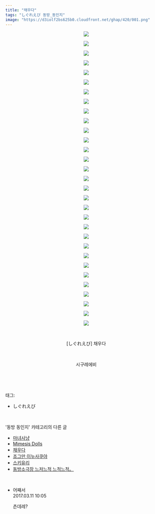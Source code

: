 ```yaml
---
title: "채우다"
tags: "しぐれえび 동방_동인지"
image: "https://d3iolf2bs625b0.cloudfront.net/ghap/420/001.png"
---
```

<div class="article">
<p style="text-align: center; clear: none; float: none;"><img src="{{ site.imgserver3 }}/ghap/420/001.png"/></p>
<p style="text-align: center; clear: none; float: none;"><img src="{{ site.imgserver3 }}/ghap/420/002.png"/></p>
<p style="text-align: center; clear: none; float: none;"><img src="{{ site.imgserver3 }}/ghap/420/003.png"/></p>
<p style="text-align: center; clear: none; float: none;"><img src="{{ site.imgserver3 }}/ghap/420/004.png"/></p>
<p style="text-align: center; clear: none; float: none;"><img src="{{ site.imgserver3 }}/ghap/420/005.png"/></p>
<p style="text-align: center; clear: none; float: none;"><img src="{{ site.imgserver3 }}/ghap/420/006.png"/></p>
<p style="text-align: center; clear: none; float: none;"><img src="{{ site.imgserver3 }}/ghap/420/007.png"/></p>
<p style="text-align: center; clear: none; float: none;"><img src="{{ site.imgserver3 }}/ghap/420/008.png"/></p>
<p style="text-align: center; clear: none; float: none;"><img src="{{ site.imgserver3 }}/ghap/420/009.png"/></p>
<p style="text-align: center; clear: none; float: none;"><img src="{{ site.imgserver3 }}/ghap/420/010.png"/></p>
<p style="text-align: center; clear: none; float: none;"><img src="{{ site.imgserver3 }}/ghap/420/011.png"/></p>
<p style="text-align: center; clear: none; float: none;"><img src="{{ site.imgserver3 }}/ghap/420/012.png"/></p>
<p style="text-align: center; clear: none; float: none;"><img src="{{ site.imgserver3 }}/ghap/420/013.png"/></p>
<p style="text-align: center; clear: none; float: none;"><img src="{{ site.imgserver3 }}/ghap/420/014.png"/></p>
<p style="text-align: center; clear: none; float: none;"><img src="{{ site.imgserver3 }}/ghap/420/015.png"/></p>
<p style="text-align: center; clear: none; float: none;"><img src="{{ site.imgserver3 }}/ghap/420/016.png"/></p>
<p style="text-align: center; clear: none; float: none;"><img src="{{ site.imgserver3 }}/ghap/420/017.png"/></p>
<p style="text-align: center; clear: none; float: none;"><img src="{{ site.imgserver3 }}/ghap/420/018.png"/></p>
<p style="text-align: center; clear: none; float: none;"><img src="{{ site.imgserver3 }}/ghap/420/019.png"/></p>
<p style="text-align: center; clear: none; float: none;"><img src="{{ site.imgserver3 }}/ghap/420/020.png"/></p>
<p style="text-align: center; clear: none; float: none;"><img src="{{ site.imgserver3 }}/ghap/420/021.png"/></p>
<p style="text-align: center; clear: none; float: none;"><img src="{{ site.imgserver3 }}/ghap/420/022.png"/></p>
<p style="text-align: center; clear: none; float: none;"><img src="{{ site.imgserver3 }}/ghap/420/023.png"/></p>
<p style="text-align: center; clear: none; float: none;"><img src="{{ site.imgserver3 }}/ghap/420/024.png"/></p>
<p style="text-align: center; clear: none; float: none;"><img src="{{ site.imgserver3 }}/ghap/420/025.png"/></p>
<p style="text-align: center; clear: none; float: none;"><img src="{{ site.imgserver3 }}/ghap/420/026.png"/></p>
<p style="text-align: center; clear: none; float: none;"><img src="{{ site.imgserver3 }}/ghap/420/027.png"/></p>
<p style="text-align: center; clear: none; float: none;"><img src="{{ site.imgserver3 }}/ghap/420/028.png"/></p>
<p style="text-align: center; clear: none; float: none;"><img src="{{ site.imgserver3 }}/ghap/420/029.png"/></p>
<p style="text-align: center; clear: none; float: none;"><img src="{{ site.imgserver3 }}/ghap/420/030.png"/></p>
<p style="text-align: center; clear: none; float: none;"><img src="{{ site.imgserver3 }}/ghap/420/031.png"/></p>
<p style="text-align: center; clear: none; float: none;"><br/></p>
<p style="text-align: center; clear: none; float: none;">[しぐれえび] 채우다</p>
<p style="text-align: center; clear: none; float: none;"><br/></p>
<p style="text-align: center; clear: none; float: none;">시구레에비</p>
<p><br/></p>
</div><br/>
<div class="tagTrail">
<p>태그: </p>
<ul>
<li>しぐれえび</li>
</ul>
</div><br/>
<div class="another">
<p>'동방 동인지' 카테고리의 다른 글</p>
<ul>
<li><a href="/ghap_422">마녀사냥</a></li>
<li><a href="/ghap_421">Mimesis Dolls</a></li>
<li><a href="/ghap_420">채우다</a></li>
<li><a href="/ghap_418">조그만 이누사쿠야</a></li>
<li><a href="/ghap_417">스키유리</a></li>
<li><a href="/ghap_416">동방소극장 느저느적 느적느적。</a></li>
</ul>
</div><br/>
<div class="cb_module cb_fluid">
<div class="cb_wrt cb_profile">
<div class="comment">
<ul>
<li class="cb_thumb_off" id="comment14936494">
<div class="cb_comment_area">
<div class="cb_info_area">
<div class="cb_section">
<span class="cb_nick_name">어째서</span>
</div>
<div class="cb_section">
<span class="cb_date">2017.03.11 10:05 </span>
</div>
</div>
<div class="cb_dsc_comment">
<p class="cb_dsc">
											츤데레?
										</p>
</div>
</div></li>
</ul>
</div>
</div><!-- commentList close -->
</div><br/>

